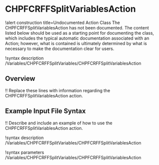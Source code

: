 # CHPFCRFFSplitVariablesAction

!alert construction title=Undocumented Action Class
The CHPFCRFFSplitVariablesAction has not been documented. The content listed below should be used as a starting point for
documenting the class, which includes the typical automatic documentation associated with an Action;
however, what is contained is ultimately determined by what is necessary to make the documentation
clear for users.

!syntax description /Variables/CHPFCRFFSplitVariables/CHPFCRFFSplitVariablesAction

## Overview

!! Replace these lines with information regarding the CHPFCRFFSplitVariablesAction action.

## Example Input File Syntax

!! Describe and include an example of how to use the CHPFCRFFSplitVariablesAction action.

!syntax description /Variables/CHPFCRFFSplitVariables/CHPFCRFFSplitVariablesAction

!syntax parameters /Variables/CHPFCRFFSplitVariables/CHPFCRFFSplitVariablesAction
